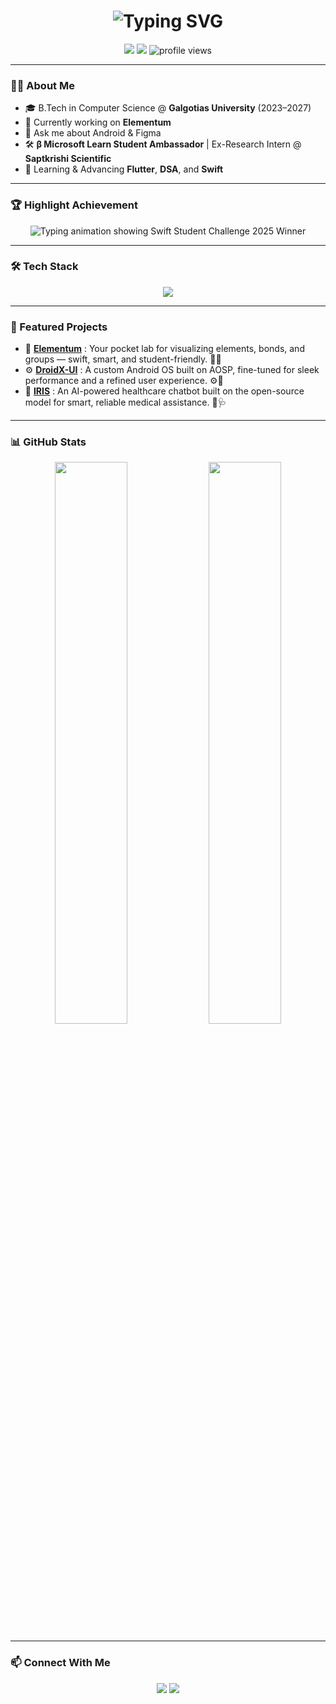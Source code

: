 <!-- Typing Animation Title -->
<h1 align="center">
  <img src="https://readme-typing-svg.demolab.com?font=Fira+Code&size=28&pause=1000&center=true&vCenter=true&multiline=true&width=800&height=80&lines=Hi+I'm+Nalinish+Ranjan;Android+Developer+%7C+Open+Source+Enthusiast" alt="Typing SVG" />
</h1>

<p align="center">
  <a href="https://linkedin.com/in/nranjan17"><img src="https://img.shields.io/badge/LinkedIn-nranjan17-blue?style=flat&logo=linkedin" /></a>
  <a href="mailto:nalinishranjan05@gmail.com"><img src="https://img.shields.io/badge/Email-nalinishranjan05@gmail.com-red?style=flat&logo=gmail" /></a>
  <img src="https://komarev.com/ghpvc/?username=NRanjan-17&style=flat-square&color=blue" alt="profile views" />
</p>

---

### 👨‍💻 About Me

- 🎓 B.Tech in Computer Science @ **Galgotias University** (2023–2027)
- 🔭 Currently working on **Elementum**
- 💬 Ask me about Android & Figma
- 🛠️ **β Microsoft Learn Student Ambassador** | Ex-Research Intern @ **Saptkrishi Scientific**
- 🌱 Learning & Advancing **Flutter**, **DSA**, and **Swift**

---

### 🏆 Highlight Achievement

<p align="center">
  <img src="https://readme-typing-svg.demolab.com?font=Fira+Code&size=24&pause=1000&center=true&vCenter=true&width=700&lines=Swift+Student+Challenge+2025+Winner+%F0%9F%8F%86" alt="Typing animation showing Swift Student Challenge 2025 Winner" />
</p>

---

### 🛠 Tech Stack

<p align="center">
  <img src="https://skillicons.dev/icons?i=androidstudio,swift,java,python,git,github,mysql,linux,figma" />
</p>

---

### 🚀 Featured Projects

- 📱 **[Elementum](https://github.com/NRanjan-17/Elementum.git)** : Your pocket lab for visualizing elements, bonds, and groups — swift, smart, and student-friendly. 🧪✨
- ⚙️ **[DroidX-UI](https://github.com/DroidX-UI/)** : A custom Android OS built on AOSP, fine-tuned for sleek performance and a refined user experience. ⚙️📱
- 🤖 **[IRIS](https://github.com/NRanjan-17/IRIS)** : An AI-powered healthcare chatbot built on the open-source model for smart, reliable medical assistance. 🤖🩺

---

### 📊 GitHub Stats

<p align="center">
  <img src="https://github-readme-stats.vercel.app/api?username=NRanjan-17&show_icons=true&theme=tokyonight&hide_border=true" width="48%" />
  <img src="https://github-readme-streak-stats.herokuapp.com/?user=NRanjan-17&theme=tokyonight&hide_border=true" width="48%" />
</p>

---

### 📫 Connect With Me

<p align="center">
  <a href="https://linkedin.com/in/nranjan17"><img src="https://img.shields.io/badge/LinkedIn-nranjan17-blue?style=for-the-badge&logo=linkedin" /></a>
  <a href="mailto:nalinishranjan05@gmail.com"><img src="https://img.shields.io/badge/Gmail-nalinishranjan05@gmail.com-red?style=for-the-badge&logo=gmail" /></a>
</p>
